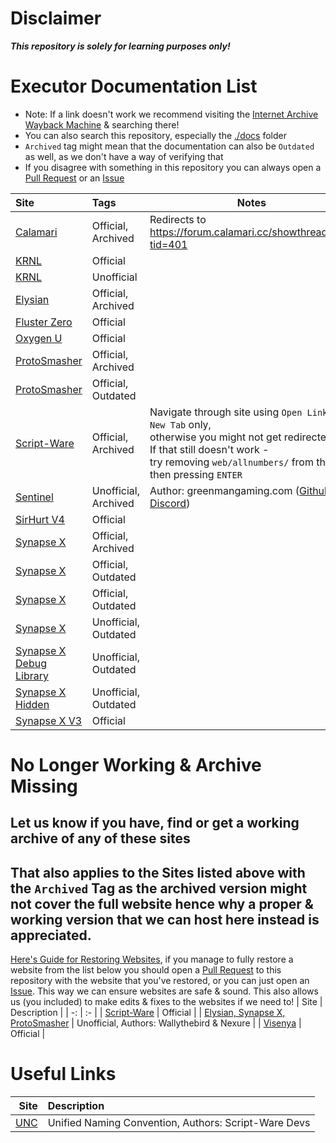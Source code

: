 # Disclaimer
***This repository is solely for learning purposes only!***
# Executor Documentation List
* Note: If a link doesn't work we recommend visiting the [Internet Archive Wayback Machine](https://web.archive.org/) & searching there!
* You can also search this repository, especially the [./docs](https://github.com/luau/Executor-API-Docs/tree/master/docs) folder
* `Archived` tag might mean that the documentation can also be `Outdated` as well, as we don't have a way of verifying that
* If you disagree with something in this repository you can always open a [Pull Request](https://github.com/luau/Executor-API-Docs/pulls) or an [Issue](https://github.com/luau/Executor-API-Docs/issues)

| Site | Tags | Notes |
| :- | :- | - |
| [Calamari](https://web.archive.org/calamari.cc/Environment/) | Official, Archived | Redirects to https://forum.calamari.cc/showthread.php?tid=401
| [KRNL](https://docs.krnl.ca) | Official |
| [KRNL](https://app.archbee.com/public/PREVIEW-2Jp4SDaAD4P1COFfx1p_t) | Unofficial |
| [Elysian](https://luau.github.io/Executor-API-Docs/Elysian) | Official, Archived |
| [Fluster Zero](https://docs.fluster.world) | Official |
| [Oxygen U](https://oxygenu.xyz/docs/book/) | Official |
| [ProtoSmasher](https://web.archive.org/docs.protosmasher.net) | Official, Archived |
| [ProtoSmasher](https://luau.github.io/Executor-API-Docs/ProtoSmasher) | Official, Outdated |
| [Script-Ware](https://web.archive.org/web/20220421142618/docs.script-ware.com/the-script-ware-api) | Official, Archived | Navigate through site using `Open Link in New Tab` only,<br />otherwise you might not get redirected.<br />If that still doesn't work -<br />try removing `web/allnumbers/` from the link then pressing `ENTER` |
| [Sentinel](https://luau.github.io/Executor-API-Docs/Sentinel) | Unofficial, Archived | Author: greenmangaming.com ([Github](https://gist.github.com/TehBlaxxor), [Discord](https://discordapp.com/users/577282206079385610))
| [SirHurt V4](https://www.sirhurt.net/login/API.html) | Official |
| [Synapse X](https://web.archive.org/docs.synapse.to) | Official, Archived |
| [Synapse X](https://luau.github.io/Executor-API-Docs) | Official, Outdated |
| [Synapse X](https://github.com/luau/Executor-API-Docs/wiki) | Official, Outdated |
| [Synapse X](https://synapsexdocs.github.io) | Unofficial, Outdated |
| [Synapse X Debug Library](https://gist.github.com/TehBlaxxor/c8022570fea9e48ab7a6a6ad23c7c671) | Unofficial, Outdated |
| [Synapse X Hidden](https://v3rmillion.net/showthread.php?tid=879181) | Unofficial, Outdated |
| [Synapse X V3](https://web.archive.org/synllc.github.io/synapse-x-documentation) | Official |

# No Longer Working & Archive Missing
## Let us know if you have, find or get a working archive of any of these sites
## That also applies to the Sites listed above with the `Archived` Tag as the archived version might not cover the full website hence why a proper & working version that we can host here instead is appreciated.
[Here's Guide for Restoring Websites](https://wiki.archiveteam.org/index.php?title=Restoring), if you manage to fully restore a website from the list below you should open a [Pull Request](https://github.com/luau/Executor-API-Docs/pulls) to this repository with the website that you've restored, or you can just open an [Issue](https://github.com/luau/Executor-API-Docs/issues). This way we can ensure websites are safe & sound. This also allows us (you included) to make edits & fixes to the websites if we need to!
| Site | Description |
| -: | :- |
| [Script-Ware](https://dev.script-ware.com) | Official |
| [Elysian, Synapse X, ProtoSmasher](https://wally-rblx.github.io/rbxdocs.github.io) | Unofficial, Authors: Wallythebird & Nexure |
| [Visenya](https://targaryentech.com/api.html) | Official |
# Useful Links
| Site | Description |
| -: | :- |
| [UNC](https://github.com/unified-naming-convention/NamingStandard) | Unified Naming Convention, Authors: Script-Ware Devs |
